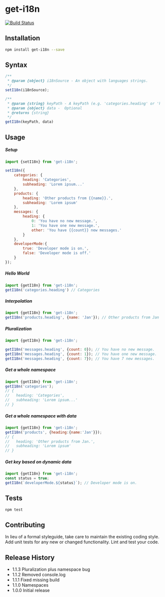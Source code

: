 get-i18n
=================
[![Build Status](https://travis-ci.org/janjarfalk/get-i18n.svg?branch=master)](https://travis-ci.org/janjarfalk/get-i18n)

## Installation
```bash
npm install get-i18n --save
```

## Syntax
```js
/**
 * @param {object} i18nSource - An object with languages strings.
 */
setI18n(i18nSource);

/**
 * @param {string} keyPath - A keyPath (e.g. 'categories.heading' or 'hello').
 * @param {object} data -  Optional
 * @returns {string}
 */
getI18n(keyPath, data)
```

## Usage

##### Setup
```js
import {setI18n} from 'get-i18n';

setI18n({
    categories: {
        heading: 'Categories',
        subheading: 'Lorem ipsum...'
    },
    products: {
        heading: 'Other products from {{name}}.',
        subheading: 'Lorem ipsum'
    },
    messages: {
        heading: {
            0: 'You have no new message.',
            1: 'You have one new message.',
            other: 'You have {{count}} new messages.'
        }
    },
    developerMode:{
        true: 'Developer mode is on.',
        false: 'Developer mode is off.'
    }
});
```

##### Hello World
```js
import {getI18n} from 'get-i18n';
getI18n('categories.heading') // Categories
```

##### Interpolation
```js
import {getI18n} from 'get-i18n';
getI18n('products.heading', {name: 'Jan'}); // Other products from Jan
```

##### Pluralization 
```js
import {getI18n} from 'get-i18n';

getI18n('messages.heading', {count: 0}); // You have no new message.
getI18n('messages.heading', {count: 1}); // You have one new message.
getI18n('messages.heading', {count: 7}); // You have 7 new messages.
```

##### Get a whole namespace
```js
import {getI18n} from 'get-i18n';
getI18n('categories');
// {
//   heading: 'Categories',
//   subheading: 'Lorem ipsum...'
// }
```

##### Get a whole namespace with data
```js
import {getI18n} from 'get-i18n';
getI18n('products', {heading:{name:'Jan'}});
// {
//   heading: 'Other products from Jan.',
//   subheading: 'Lorem ipsum'
// }
```

##### Get key based on dynamic data
```js
import {getI18n} from 'get-i18n';
const status = true;
getI18n(`developerMode.${status}`); // Developer mode is on.
```


## Tests
```bash
npm test
```
## Contributing

In lieu of a formal styleguide, take care to maintain the existing coding style.
Add unit tests for any new or changed functionality. Lint and test your code.

## Release History

* 1.1.3 Pluralization plus namespace bug 
* 1.1.2 Removed console.log
* 1.1.1 Fixed missing build
* 1.1.0 Namespaces
* 1.0.0 Initial release

